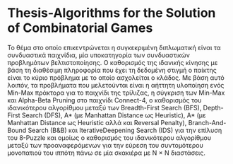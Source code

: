 # Thesis-Algorithms for the Solution of Combinatorial Games

Το θέμα στο οποίο επικεντρώνεται η συγκεκριμένη διπλωματική είναι τα συνδυαστικά παιχνίδια, μία υποκατηγορία των συνδυαστικών προβλημάτων βελτιστοποίησης. Ο καθορισμός της ιδανικής κίνησης με βάση τη διαθέσιμη πληροφορία που
έχει τη δεδομένη στιγμή ο παίκτης είναι το κύριο πρόβλημα με το οποίο ασχολείται
ο κλάδος. Με βάση αυτό λοιπόν, τα προβλήματα που μελετούνται είναι η αήττητη
υλοποίηση ενός Min-Max πράκτορα για το παιχνίδι της τρίλιζας, η σύγκριση των
Min-Max και Alpha-Beta Pruning στο παιχνίδι Connect-4, ο καθορισμός του ιδανικότερου αλγορίθμου μεταξύ των Breadth-First Search (BFS), Depth-First Search
(DFS), A* (με Manhattan Distance ως Heuristic), A* (με Manhattan Distance ως
Heuristic αλλά και Reversal Penalty), Branch-And-Bound Search (B&B) και IterativeDeepening Search (IDS) για την επίλυση του 8-Puzzle και ομοίως ο καθορισμός του
ιδανικότερου αλγορίθμου μεταξύ των προαναφερόμενων για την εύρεση του συντομότερου μονοπατιού του ιππότη πάνω σε μία σκακιέρα με Ν × Ν διαστάσεις.
